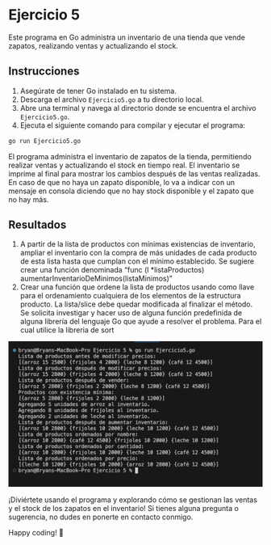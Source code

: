 # Ejercicio 5

Este programa en Go administra un inventario de una tienda que vende zapatos, realizando ventas y actualizando el stock.

## Instrucciones

1. Asegúrate de tener Go instalado en tu sistema.
2. Descarga el archivo `Ejercicio5.go` a tu directorio local.
3. Abre una terminal y navega al directorio donde se encuentra el archivo `Ejercicio5.go`.
4. Ejecuta el siguiente comando para compilar y ejecutar el programa:

```bash
go run Ejercicio5.go
```

El programa administra el inventario de zapatos de la tienda, permitiendo realizar ventas y actualizando el stock en tiempo real. El inventario se imprime al final para mostrar los cambios después de las ventas realizadas. En caso de que no haya un zapato disponible, lo va a indicar con un mensaje en consola diciendo que no hay stock disponible y el zapato que no hay más.

## Resultados

1. A partir de la lista de productos con mínimas existencias de inventario, ampliar el inventario con la compra de más unidades de cada producto de esta lista hasta que cumplan con el mínimo establecido. Se sugiere crear una función denominada “func (l *listaProductos) aumentarInventarioDeMinimos(listaMinimos)”
2. Crear una función que ordene la lista de productos usando como llave para el ordenamiento cualquiera de los elementos de la estructura producto. La lista/slice debe quedar modificada al finalizar el método. Se solicita investigar y hacer uso de alguna función predefinida de alguna librería del lenguaje Go que ayude a resolver el problema. Para el cual utilice la libreria de sort

![Screenshot (160)](https://github.com/Bryancampos20/LenguajesDeProgramacion/blob/main/Recursos/Go/Ejercicio5.png)

¡Diviértete usando el programa y explorando cómo se gestionan las ventas y el stock de los zapatos en el inventario! Si tienes alguna pregunta o sugerencia, no dudes en ponerte en contacto conmigo.

Happy coding! 🚀